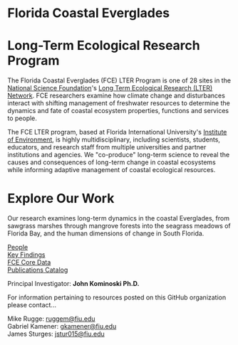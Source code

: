 # Florida Coastal Everglades 
# Long-Term Ecological Research Program

The Florida Coastal Everglades (FCE) LTER Program is one of 28 sites in the [National Science Foundation](https://www.nsf.gov/)'s [Long Term Ecological Research (LTER) Network](https://lternet.edu/). FCE researchers examine how climate change and disturbances interact with shifting management of freshwater resources to determine the dynamics and fate of coastal ecosystem properties, functions and services to people.

The FCE LTER program, based at Florida International University's [Institute of Environment](https://environment.fiu.edu/), is highly multidisciplinary, including scientists, students, educators, and research staff from multiple universities and partner institutions and agencies. We "co-produce" long-term science to reveal the causes and consequences of long-term change in coastal ecosystems while informing adaptive management of coastal ecological resources.

# Explore Our Work
Our research examines long-term dynamics in the coastal Everglades, from sawgrass marshes through mangrove forests into the seagrass meadows of Florida Bay, and the human dimensions of change in South Florida.

[People](https://fcelter.fiu.edu/about/people/index.html) 
<br>
[Key Findings](https://fcelter.fiu.edu/research/index.html#key-findings)
<br>
[FCE Core Data](https://fce-lter.fiu.edu/data/core/)
<br>
[Publications Catalog](https://fce-lter.fiu.edu/publications/catalog/)

Principal Investigator: **John Kominoski Ph.D.**

For information pertaining to resources posted on this GitHub organization please contact...

Mike Rugge: ruggem@fiu.edu
<br>
Gabriel Kamener: gkamener@fiu.edu
<br>
James Sturges: jstur015@fiu.edu
